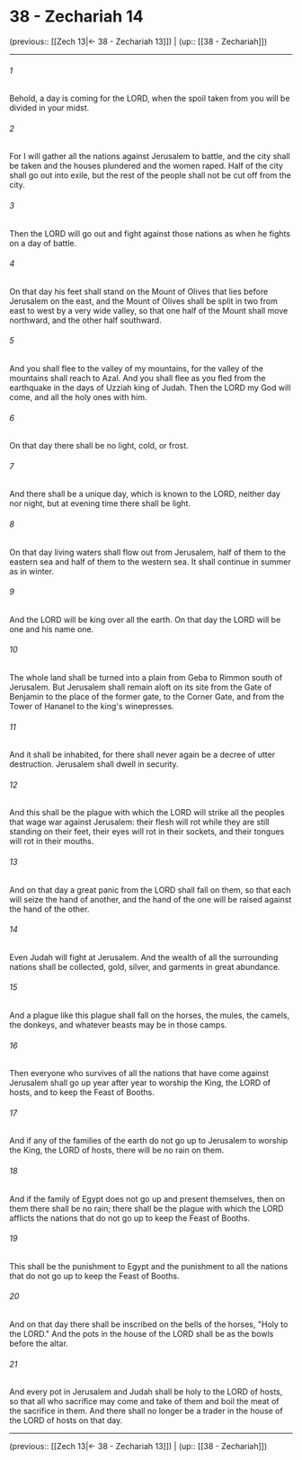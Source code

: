 # 38 - Zechariah 14

(previous:: [[Zech 13|← 38 - Zechariah 13]]) | (up:: [[38 - Zechariah]])

***


###### 1 
Behold, a day is coming for the LORD, when the spoil taken from you will be divided in your midst. 

###### 2 
For I will gather all the nations against Jerusalem to battle, and the city shall be taken and the houses plundered and the women raped. Half of the city shall go out into exile, but the rest of the people shall not be cut off from the city. 

###### 3 
Then the LORD will go out and fight against those nations as when he fights on a day of battle. 

###### 4 
On that day his feet shall stand on the Mount of Olives that lies before Jerusalem on the east, and the Mount of Olives shall be split in two from east to west by a very wide valley, so that one half of the Mount shall move northward, and the other half southward. 

###### 5 
And you shall flee to the valley of my mountains, for the valley of the mountains shall reach to Azal. And you shall flee as you fled from the earthquake in the days of Uzziah king of Judah. Then the LORD my God will come, and all the holy ones with him. 

###### 6 
On that day there shall be no light, cold, or frost. 

###### 7 
And there shall be a unique day, which is known to the LORD, neither day nor night, but at evening time there shall be light. 

###### 8 
On that day living waters shall flow out from Jerusalem, half of them to the eastern sea and half of them to the western sea. It shall continue in summer as in winter. 

###### 9 
And the LORD will be king over all the earth. On that day the LORD will be one and his name one. 

###### 10 
The whole land shall be turned into a plain from Geba to Rimmon south of Jerusalem. But Jerusalem shall remain aloft on its site from the Gate of Benjamin to the place of the former gate, to the Corner Gate, and from the Tower of Hananel to the king's winepresses. 

###### 11 
And it shall be inhabited, for there shall never again be a decree of utter destruction. Jerusalem shall dwell in security. 

###### 12 
And this shall be the plague with which the LORD will strike all the peoples that wage war against Jerusalem: their flesh will rot while they are still standing on their feet, their eyes will rot in their sockets, and their tongues will rot in their mouths. 

###### 13 
And on that day a great panic from the LORD shall fall on them, so that each will seize the hand of another, and the hand of the one will be raised against the hand of the other. 

###### 14 
Even Judah will fight at Jerusalem. And the wealth of all the surrounding nations shall be collected, gold, silver, and garments in great abundance. 

###### 15 
And a plague like this plague shall fall on the horses, the mules, the camels, the donkeys, and whatever beasts may be in those camps. 

###### 16 
Then everyone who survives of all the nations that have come against Jerusalem shall go up year after year to worship the King, the LORD of hosts, and to keep the Feast of Booths. 

###### 17 
And if any of the families of the earth do not go up to Jerusalem to worship the King, the LORD of hosts, there will be no rain on them. 

###### 18 
And if the family of Egypt does not go up and present themselves, then on them there shall be no rain; there shall be the plague with which the LORD afflicts the nations that do not go up to keep the Feast of Booths. 

###### 19 
This shall be the punishment to Egypt and the punishment to all the nations that do not go up to keep the Feast of Booths. 

###### 20 
And on that day there shall be inscribed on the bells of the horses, "Holy to the LORD." And the pots in the house of the LORD shall be as the bowls before the altar. 

###### 21 
And every pot in Jerusalem and Judah shall be holy to the LORD of hosts, so that all who sacrifice may come and take of them and boil the meat of the sacrifice in them. And there shall no longer be a trader in the house of the LORD of hosts on that day.

***

(previous:: [[Zech 13|← 38 - Zechariah 13]]) | (up:: [[38 - Zechariah]])
